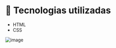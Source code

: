 
# :hammer: Tecnologias utilizadas
* HTML
* CSS

![image](https://user-images.githubusercontent.com/70975912/208707311-d4a8b0d3-92fb-4653-8a2b-aff4bb03a373.png)


